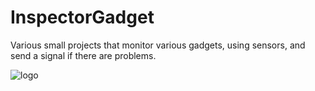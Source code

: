 # InspectorGadget
Various small projects that monitor various gadgets, using sensors, and send a signal if there are problems.

![logo](/inspectorgadget/static/images/inspector-gadget.jpeg "Logo")
